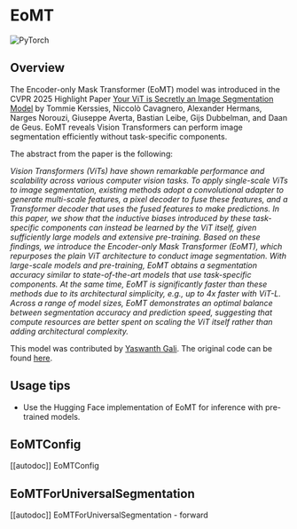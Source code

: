 <!--Copyright 2025 Mobile Perception Systems Lab at TU/e and The HuggingFace Inc. team. All rights reserved.
Licensed under the Apache License, Version 2.0 (the "License"); you may not use this file except in compliance with
the License. You may obtain a copy of the License at
http://www.apache.org/licenses/LICENSE-2.0
Unless required by applicable law or agreed to in writing, software distributed under the License is distributed on
an "AS IS" BASIS, WITHOUT WARRANTIES OR CONDITIONS OF ANY KIND, either express or implied. See the License for the
specific language governing permissions and limitations under the License.
⚠️ Note that this file is in Markdown but contain specific syntax for our doc-builder (similar to MDX) that may not be
rendered properly in your Markdown viewer.
-->

# EoMT

<div class="flex flex-wrap space-x-1">
<img alt="PyTorch" src="https://img.shields.io/badge/PyTorch-DE3412?style=flat&logo=pytorch&logoColor=white">
</div>

## Overview

The Encoder-only Mask Transformer (EoMT) model was introduced in the CVPR 2025 Highlight Paper [Your ViT is Secretly an Image Segmentation Model](https://www.tue-mps.org/eomt) by Tommie Kerssies, Niccolò Cavagnero, Alexander Hermans, Narges Norouzi, Giuseppe Averta, Bastian Leibe, Gijs Dubbelman, and Daan de Geus.
EoMT reveals Vision Transformers can perform image segmentation efficiently without task-specific components.

The abstract from the paper is the following:

*Vision Transformers (ViTs) have shown remarkable performance and scalability across various computer vision tasks. To apply single-scale ViTs to image segmentation, existing methods adopt a convolutional adapter to generate multi-scale features, a pixel decoder to fuse these features, and a Transformer decoder that uses the fused features to make predictions. In this paper, we show that the inductive biases introduced by these task-specific components can instead be learned by the ViT itself, given sufficiently large models and extensive pre-training. Based on these findings, we introduce the Encoder-only Mask Transformer (EoMT), which repurposes the plain ViT architecture to conduct image segmentation. With large-scale models and pre-training, EoMT obtains a segmentation accuracy similar to state-of-the-art models that use task-specific components. At the same time, EoMT is significantly faster than these methods due to its architectural simplicity, e.g., up to 4x faster with ViT-L. Across a range of model sizes, EoMT demonstrates an optimal balance between segmentation accuracy and prediction speed, suggesting that compute resources are better spent on scaling the ViT itself rather than adding architectural complexity.*

This model was contributed by [Yaswanth Gali](https://huggingface.co/yaswanthgali).
The original code can be found [here](https://github.com/tue-mps/eomt).

## Usage tips

- Use the Hugging Face implementation of EoMT for inference with pre-trained models.

## EoMTConfig

[[autodoc]] EoMTConfig

## EoMTForUniversalSegmentation

[[autodoc]] EoMTForUniversalSegmentation
    - forward